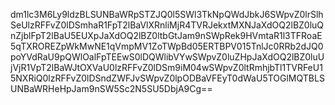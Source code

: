 dm1lc3M6Ly9ldzBLSUNBaWRpSTZJQ0l5SWl3TkNpQWdJbkJ6SWpvZ0lrSlhSeUlzRFFvZ0lDSmhaR1FpT2lBaVlXRnliMjR4TVRJekxtMXNJaXdOQ2lBZ0luQnZjblFpT2lBaU5EUXpJaXdOQ2lBZ0ltbGtJam9nSWpRek9HVmtaR1l3TFRoaE5qTXROREZpWkMwNE1qVmpMV1ZoTWpBd05ERTBPV015TnlJc0RRb2dJQ0poYVdRaU9pQWlOalFpTEEwS0lDQWlibVYwSWpvZ0luZHpJaXdOQ2lBZ0luUjVjR1VpT2lBaWJtOXVaU0lzRFFvZ0lDSm9iM04wSWpvZ0ltRmhjbTl1TVRFeU15NXRiQ0lzRFFvZ0lDSndZWFJvSWpvZ0lpODBaVFEyT0dWaU5TOGlMQTBLSUNBaWRHeHpJam9nSW5Sc2N5SU5DbjA9Cg==
